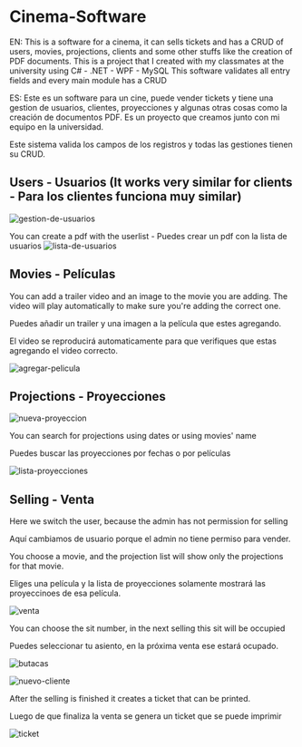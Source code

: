 # Cinema-Software
EN:
This is a software for a cinema, it can sells tickets and has a CRUD of users, movies, projections, clients and some other stuffs like the creation of PDF documents. 
This is a project that I created with my classmates at the university using C# - .NET - WPF - MySQL 
This software validates all entry fields and every main module has a CRUD


ES:
Este es un software para un cine, puede vender tickets y tiene una gestion de usuarios, clientes, proyecciones y algunas otras cosas como la creación de documentos PDF. 
Es un proyecto que creamos junto con mi equipo en la universidad. 

Este sistema valida los campos de los registros y todas las gestiones tienen su CRUD.



## Users - Usuarios (It works very similar for clients - Para los clientes funciona muy similar)

![gestion-de-usuarios](./Documentation/img/gestion-de-usuarios.png)


You can create a pdf with the userlist - Puedes crear un pdf con la lista de usuarios
![lista-de-usuarios](./Documentation/img/lista-de-usuarios.png)




## Movies - Películas 

You can add a trailer video and an image to the movie you are adding. The video will play automatically to make sure you're adding the correct one.

Puedes añadir un trailer y una imagen a la película que estes agregando. 

El video se reproducirá automaticamente para que verifiques que estas agregando el video correcto.

![agregar-pelicula](./Documentation/img/agregar-pelicula.png)



## Projections - Proyecciones

![nueva-proyeccion](./Documentation/img/nueva-proyeccion.png)

You can search for projections using dates or using movies' name

Puedes buscar las proyecciones por fechas o por películas

![lista-proyecciones](./Documentation/img/lista-proyecciones.png)


## Selling - Venta
Here we switch the user, because the admin has not permission for selling

Aquí cambiamos de usuario porque el admin no tiene permiso para vender.


You choose a movie, and the projection list will show only the projections for that movie.

Eliges una película y la lista de proyecciones solamente mostrará las proyeccinoes de esa película.




![venta](./Documentation/img/venta.png)


You can choose the sit number, in the next selling this sit will be occupied

Puedes seleccionar tu asiento, en la próxima venta ese estará ocupado.

![butacas](./Documentation/img/butacas.png)


![nuevo-cliente](./Documentation/img/nuevo-cliente.png)

After the selling is finished it creates a ticket that can be printed.

Luego de que finaliza la venta se genera un ticket que se puede imprimir

![ticket](./Documentation/img/ticket.png)


